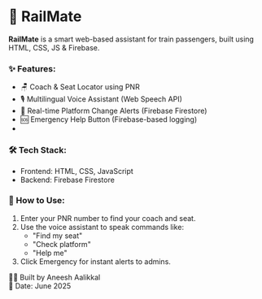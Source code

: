 # 🚆 RailMate

**RailMate** is a smart web-based assistant for train passengers, built using HTML, CSS, JS & Firebase.

### ✨ Features:
- 🪑 Coach & Seat Locator using PNR
- 🎙️ Multilingual Voice Assistant (Web Speech API)
- 🔁 Real-time Platform Change Alerts (Firebase Firestore)
- 🆘 Emergency Help Button (Firebase-based logging)
- 
### 🛠️ Tech Stack:
- Frontend: HTML, CSS, JavaScript
- Backend: Firebase Firestore

### 🚀 How to Use:
1. Enter your PNR number to find your coach and seat.
2. Use the voice assistant to speak commands like:
   - "Find my seat"
   - "Check platform"
   - "Help me"
3. Click Emergency for instant alerts to admins.

👨‍💻 Built by Aneesh Aalikkal  
📅 Date: June 2025
